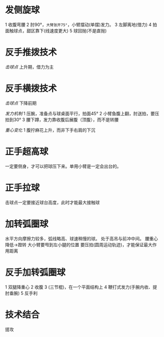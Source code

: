 # 发侧旋球

1 收腹弯腰
2 肘90°，`大臂张开75°`，小臂摆动(单摆)发力。
3 左脚离地(借力)
4 拍面触球点，甜区靠下(线速度更大)
5 球回抛(不是直抛)

# 反手推拨技术

*击球点*
上升期，借力为主


# 反手横拨技术

*击球点*
下降前期

*发力机制*
1 压腕，准备点与球桌面平行，拍面45°
2 小臂鱼腹上翻，肘送拍，要压拍到30°
3 腰下蹲，发力靠收腹后展腹（顶腹），而不是转腰

*重心变化*
1 腹拧麻花上升，而非下手右肩的下沉


# 正手超高球

一定要侧身，才可以把球压下来。单用小臂是一定会出台的。

# 正手拉球

击球点一定要接近球台高度，此时才能最大接触球


# 加转弧圈球

水平方向摩擦力较多，弧线略高、球速稍慢的球。
处于高吊与前冲中间。
腰重心降低->蹬转
大小臂要甩到左小腿的位置
要压拍(圆周运动轨迹)，才能保证最大作用距离
 
# 反手加转弧圈球

1 双腿降重心
2 收腹
3 (三节棍)，在一个平面结构上
4 鞭打式发力(手腕内收、提肘垂腕)
5 反手利

# 技术结合

搓攻


